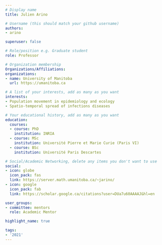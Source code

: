 ```yaml
---
# Display name
title: Julien Arino

# Username (this should match your github username)
authors:
- arino

superuser: false

# Role/position e.g. Graduate student
role: Professor

# Organization membership
Organizations/Affiliations:
organizations:
- name: University of Manitoba
  url: https://umanitoba.ca

# A list of your interests, add as many as you want
interests:
- Population movement in epidemiology and ecology
- Spatio-temporal spread of infections diseases

# Your educational history, add as many as you want
education:
  courses:
  - course: PhD
    institution: INRIA
  - course: MSc
    institution: Université Pierre et Marie Curie (Paris VI)
  - course: BSc
    institution: Université Paris Descartes

# Social/Academic Networking, delete any items you don't want to use
social:
- icon: globe
  icon_pack: fas
  link: https://server.math.umanitoba.ca/~jarino/
- icon: google
  icon_pack: fab
  link: https://scholar.google.ca/citations?user=DUa7u60AAAAJ&hl=en

user_groups:
- committee: mentors
  role: Academic Mentor

highlight_name: true

tags:
- '2021'
---
```

